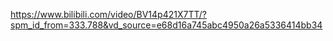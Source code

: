 https://www.bilibili.com/video/BV14p421X7TT/?spm_id_from=333.788&vd_source=e68d16a745abc4950a26a5336414bb34